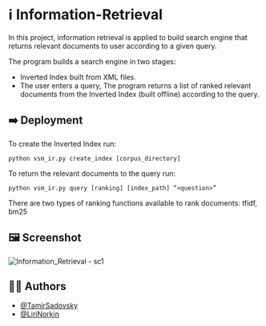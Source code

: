 
# :information_source: Information-Retrieval

In this project, information retrieval is applied to build search engine that returns relevant documents to user according to a given query.

The program builds a search engine in two stages: 
- Inverted Index built from XML files.
- The user enters a query, The program returns a list of ranked relevant documents from the Inverted Index (built offline) according to the query.


## :arrow_right: Deployment

To create the Inverted Index run:

```python vsm_ir.py create_index [corpus_directory]```
  
To return the relevant documents to the query run:

```python vsm_ir.py query [ranking] [index_path] “<question>”```
  
There are two types of ranking functions available to rank documents: tfidf, bm25

## :framed_picture:	Screenshot

![Information_Retrieval - sc1](https://user-images.githubusercontent.com/61319079/181924757-078a8bdd-b658-442d-aad2-d3c42f2889cb.png)


## :man_technologist:	Authors

- [@TamirSadovsky](https://github.com/TamirSadovsky)
- [@LiriNorkin](https://github.com/LiriNorkin)

